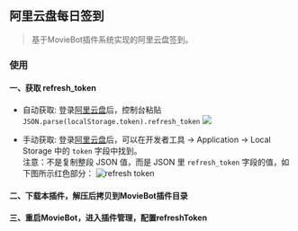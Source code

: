 ## 阿里云盘每日签到

> 基于MovieBot插件系统实现的阿里云盘签到。

### 使用

#### 一、获取 refresh_token

- 自动获取: 登录[阿里云盘](https://www.aliyundrive.com/drive/)后，控制台粘贴 `JSON.parse(localStorage.token).refresh_token`
  ![](./assets/refresh_token_1.png)

- 手动获取: 登录[阿里云盘](https://www.aliyundrive.com/drive/)后，可以在开发者工具 ->
  Application -> Local Storage 中的 `token` 字段中找到。  
  注意：不是复制整段 JSON 值，而是 JSON 里 `refresh_token` 字段的值，如下图所示红色部分：
  ![refresh token](https://raw.githubusercontent.com/mrabit/aliyundriveDailyCheck/master/assets/refresh_token_2.png)

#### 二、下载本插件，解压后拷贝到MovieBot插件目录

#### 三、重启MovieBot，进入插件管理，配置refreshToken

